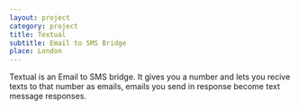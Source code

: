 ```yaml
---
layout: project
category: project
title: Textual
subtitle: Email to SMS Bridge
place: London
---
```


Textual is an Email to SMS bridge.
It gives you a number and lets you recive texts to that number as emails, emails you send in response become text message responses.



